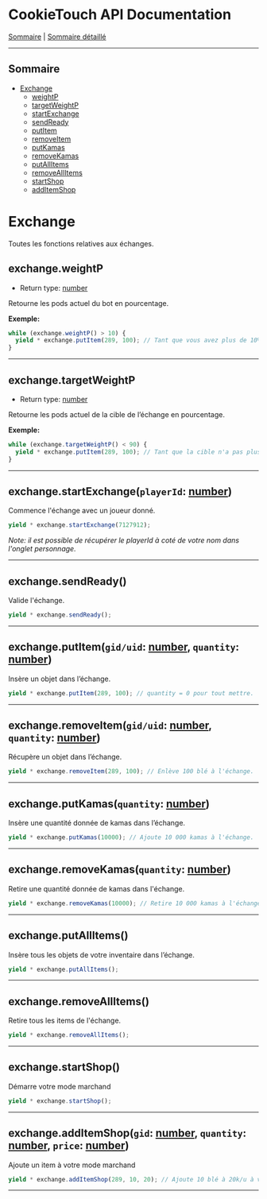 # CookieTouch API Documentation

[Sommaire](README.md) | [Sommaire détaillé](singlepage.md)

<hr>

## Sommaire

- [Exchange](#exchange)
  - [weightP](#exchangeweightp)
  - [targetWeightP](#exchange-target-weight-p)
  - [startExchange](#exchange-start-exchange)
  - [sendReady](#exchangesendready)
  - [putItem](#exchange-put-item)
  - [removeItem](#exchange-remove-item)
  - [putKamas](#exchange-put-kamas)
  - [removeKamas](#exchange-remove-kamas)
  - [putAllItems](#exchangeputallitems)
  - [removeAllItems](#exchangeremoveAllItems)
  - [startShop](#exchangestartshop)
  - [addItemShop](#exchangeadditemshop)

# Exchange

Toutes les fonctions relatives aux échanges.

## exchange.weightP

- Return type: <a href="https://developer.mozilla.org/fr-Fr/docs/Web/JavaScript/Data_structures#Number_type">number</a>

Retourne les pods actuel du bot en pourcentage.

**Exemple:**

```js
while (exchange.weightP() > 10) {
  yield * exchange.putItem(289, 100); // Tant que vous avez plus de 10% de pods, ajoute 100 blé à l'échange.
}
```

<hr>

<h2 id="exchange-target-weight-p">exchange.targetWeightP</h2>

- Return type: <a href="https://developer.mozilla.org/fr-Fr/docs/Web/JavaScript/Data_structures#Number_type">number</a>

Retourne les pods actuel de la cible de l’échange en pourcentage.

**Exemple:**

```js
while (exchange.targetWeightP() < 90) {
  yield * exchange.putItem(289, 100); // Tant que la cible n'a pas plus de 90% de pods, ajoute 100 blé à l'échange.
}
```

<hr>

<h2 id="exchange-start-exchange">exchange.startExchange(<code>playerId</code>: <a href="https://developer.mozilla.org/fr-Fr/docs/Web/JavaScript/Data_structures#Number_type">number</a>)</h2>

Commence l'échange avec un joueur donné.

```js
yield * exchange.startExchange(7127912);
```

_Note: il est possible de récupérer le playerId à coté de votre nom dans l'onglet personnage._

<hr>

## exchange.sendReady()

Valide l'échange.

```js
yield * exchange.sendReady();
```

<hr>

<h2 id="exchange-put-item">exchange.putItem(<code>gid/uid</code>: <a href="https://developer.mozilla.org/fr-Fr/docs/Web/JavaScript/Data_structures#Number_type">number</a>, <code>quantity</code>: <a href="https://developer.mozilla.org/fr-Fr/docs/Web/JavaScript/Data_structures#Number_type">number</a>)</h2>

Insère un objet dans l’échange.

```js
yield * exchange.putItem(289, 100); // quantity = 0 pour tout mettre.
```

<hr>

<h2 id="exchange-remove-item">exchange.removeItem(<code>gid/uid</code>: <a href="https://developer.mozilla.org/fr-Fr/docs/Web/JavaScript/Data_structures#Number_type">number</a>, <code>quantity</code>: <a href="https://developer.mozilla.org/fr-Fr/docs/Web/JavaScript/Data_structures#Number_type">number</a>)</h2>

Récupère un objet dans l’échange.

```js
yield * exchange.removeItem(289, 100); // Enlève 100 blé à l'échange.
```

<hr>

<h2 id="exchange-put-kamas">exchange.putKamas(<code>quantity</code>: <a href="https://developer.mozilla.org/fr-Fr/docs/Web/JavaScript/Data_structures#Number_type">number</a>)</h2>

Insère une quantité donnée de kamas dans l’échange.

```js
yield * exchange.putKamas(10000); // Ajoute 10 000 kamas à l'échange.
```

<hr>

<h2 id="exchange-remove-kamas">exchange.removeKamas(<code>quantity</code>: <a href="https://developer.mozilla.org/fr-Fr/docs/Web/JavaScript/Data_structures#Number_type">number</a>)</h2>

Retire une quantité donnée de kamas dans l'échange.

```js
yield * exchange.removeKamas(10000); // Retire 10 000 kamas à l'échange.
```

<hr>

## exchange.putAllItems()

Insère tous les objets de votre inventaire dans l’échange.

```js
yield * exchange.putAllItems();
```

<hr>

## exchange.removeAllItems()

Retire tous les items de l'échange.

```js
yield * exchange.removeAllItems();
```

<hr>

## exchange.startShop()

Démarre votre mode marchand

```js
yield * exchange.startShop();
```

<hr>

<h2 id="exchangeadditemshop">exchange.addItemShop(<code>gid</code>: <a href="https://developer.mozilla.org/fr-Fr/docs/Web/JavaScript/Data_structures#Number_type">number</a>, <code>quantity</code>: <a href="https://developer.mozilla.org/fr-Fr/docs/Web/JavaScript/Data_structures#Number_type">number</a>, <code>price</code>: <a href="https://developer.mozilla.org/fr-Fr/docs/Web/JavaScript/Data_structures#Number_type">number</a>)</h2>

Ajoute un item à votre mode marchand

```js
yield * exchange.addItemShop(289, 10, 20); // Ajoute 10 blé à 20k/u à votre mode marchand
```

<hr>
